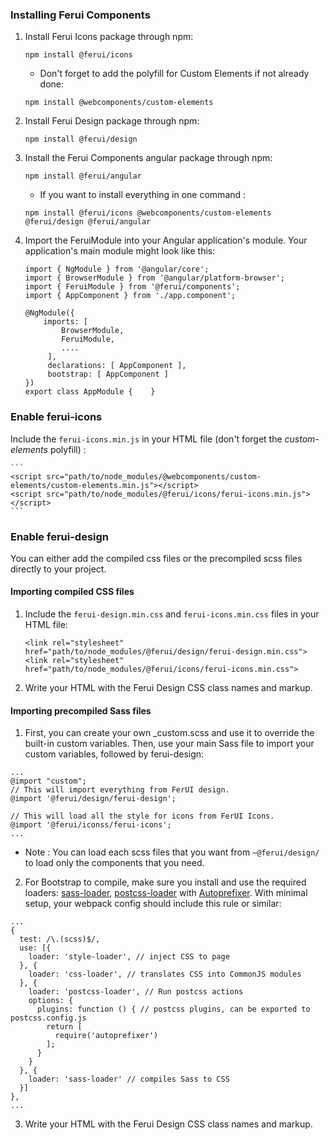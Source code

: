 ### Installing Ferui Components

1.  Install Ferui Icons package through npm:

    ```
    npm install @ferui/icons
    ```

    - Don't forget to add the polyfill for Custom Elements if not already done:

    ```
    npm install @webcomponents/custom-elements
    ```

2.  Install Ferui Design package through npm:

    ```
    npm install @ferui/design
    ```

3.  Install the Ferui Components angular package through npm:

    ```
    npm install @ferui/angular
    ```

    - If you want to install everything in one command :

    ```
    npm install @ferui/icons @webcomponents/custom-elements @ferui/design @ferui/angular
    ```

4.  Import the FeruiModule into your Angular application's module. Your application's main module might look like this:

    ```
    import { NgModule } from '@angular/core';
    import { BrowserModule } from '@angular/platform-browser';
    import { FeruiModule } from '@ferui/components';
    import { AppComponent } from './app.component';

    @NgModule({
        imports: [
            BrowserModule,
            FeruiModule,
            ....
         ],
         declarations: [ AppComponent ],
         bootstrap: [ AppComponent ]
    })
    export class AppModule {    }
    ```

### Enable ferui-icons

Include the `ferui-icons.min.js` in your HTML file (don't forget the _custom-elements_ polyfill) :

    ```
    <script src="path/to/node_modules/@webcomponents/custom-elements/custom-elements.min.js"></script>
    <script src="path/to/node_modules/@ferui/icons/ferui-icons.min.js"></script>
    ```

### Enable ferui-design

You can either add the compiled css files or the precompiled scss files directly to your project.

#### Importing compiled CSS files

1.  Include the `ferui-design.min.css` and `ferui-icons.min.css` files in your HTML file:

    ```
    <link rel="stylesheet" href="path/to/node_modules/@ferui/design/ferui-design.min.css">
    <link rel="stylesheet" href="path/to/node_modules/@ferui/icons/ferui-icons.min.css">
    ```

2.  Write your HTML with the Ferui Design CSS class names and markup.

#### Importing precompiled Sass files

1.  First, you can create your own \_custom.scss and use it to override the built-in custom variables. Then, use your main Sass file to import your custom variables, followed by ferui-design:

```
...
@import "custom";
// This will import everything from FerUI design.
@import '@ferui/design/ferui-design';

// This will load all the style for icons from FerUI Icons.
@import '@ferui/iconss/ferui-icons';
...
```

- Note : You can load each scss files that you want from `~@ferui/design/` to load only the components that you need.

2.  For Bootstrap to compile, make sure you install and use the required loaders: [sass-loader](https://github.com/webpack-contrib/sass-loader), [postcss-loader](https://github.com/postcss/postcss-loader) with [Autoprefixer](https://github.com/postcss/autoprefixer#webpack).
    With minimal setup, your webpack config should include this rule or similar:

```
...
{
  test: /\.(scss)$/,
  use: [{
    loader: 'style-loader', // inject CSS to page
  }, {
    loader: 'css-loader', // translates CSS into CommonJS modules
  }, {
    loader: 'postcss-loader', // Run postcss actions
    options: {
      plugins: function () { // postcss plugins, can be exported to postcss.config.js
        return [
          require('autoprefixer')
        ];
      }
    }
  }, {
    loader: 'sass-loader' // compiles Sass to CSS
  }]
},
...
```

3.  Write your HTML with the Ferui Design CSS class names and markup.
